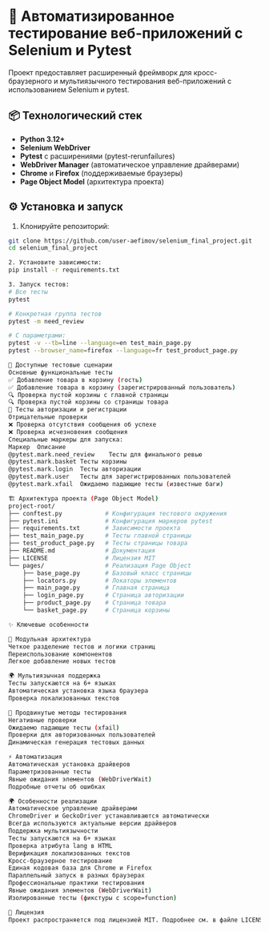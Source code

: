 # 🚀 Автоматизированное тестирование веб-приложений с Selenium и Pytest

Проект предоставляет расширенный фреймворк для кросс-браузерного и мультиязычного тестирования веб-приложений с использованием Selenium и pytest.

## 📦 Технологический стек
- **Python 3.12+**
- **Selenium WebDriver**
- **Pytest** с расширениями (pytest-rerunfailures)
- **WebDriver Manager** (автоматическое управление драйверами)
- **Chrome** и **Firefox** (поддерживаемые браузеры)
- **Page Object Model** (архитектура проекта)

## ⚙️ Установка и запуск

1. Клонируйте репозиторий:
```bash
git clone https://github.com/user-aefimov/selenium_final_project.git
cd selenium_final_project

2. Установите зависимости:
pip install -r requirements.txt

3. Запуск тестов:
# Все тесты
pytest

# Конкретная группа тестов
pytest -m need_review

# С параметрами:
pytest -v --tb=line --language=en test_main_page.py
pytest --browser_name=firefox --language=fr test_product_page.py

🧪 Доступные тестовые сценарии
Основные функциональные тесты
✅ Добавление товара в корзину (гость)
✅ Добавление товара в корзину (зарегистрированный пользователь)
🔍 Проверка пустой корзины с главной страницы
🔍 Проверка пустой корзины со страницы товара
🔐 Тесты авторизации и регистрации
Отрицательные проверки
❌ Проверка отсутствия сообщения об успехе
❌ Проверка исчезновения сообщения
Специальные маркеры для запуска:
Маркер	Описание
@pytest.mark.need_review	Тесты для финального ревью
@pytest.mark.basket	Тесты корзины
@pytest.mark.login	Тесты авторизации
@pytest.mark.user	Тесты для зарегистрированных пользователей
@pytest.mark.xfail	Ожидаемо падающие тесты (известные баги)

🏗️ Архитектура проекта (Page Object Model)
project-root/
├── conftest.py            # Конфигурация тестового окружения
├── pytest.ini             # Конфигурация маркеров pytest
├── requirements.txt       # Зависимости проекта
├── test_main_page.py      # Тесты главной страницы
├── test_product_page.py   # Тесты страницы товара
├── README.md              # Документация
├── LICENSE                # Лицензия MIT
└── pages/                 # Реализация Page Object
    ├── base_page.py       # Базовый класс страницы
    ├── locators.py        # Локаторы элементов
    ├── main_page.py       # Главная страница
    ├── login_page.py      # Страница авторизации
    ├── product_page.py    # Страница товара
    └── basket_page.py     # Страница корзины

✨ Ключевые особенности

🧩 Модульная архитектура
Четкое разделение тестов и логики страниц
Переиспользование компонентов
Легкое добавление новых тестов

🌍 Мультиязычная поддержка
Тесты запускаются на 6+ языках
Автоматическая установка языка браузера
Проверка локализованных текстов

🔧 Продвинутые методы тестирования
Негативные проверки
Ожидаемо падающие тесты (xfail)
Проверки для авторизованных пользователей
Динамическая генерация тестовых данных

⚡ Автоматизация
Автоматическая установка драйверов
Параметризованные тесты
Явные ожидания элементов (WebDriverWait)
Подробные отчеты об ошибках

🌍 Особенности реализации
Автоматическое управление драйверами
ChromeDriver и GeckoDriver устанавливаются автоматически
Всегда используются актуальные версии драйверов
Поддержка мультиязычности
Тесты запускаются на 6+ языках
Проверка атрибута lang в HTML
Верификация локализованных текстов
Кросс-браузерное тестирование
Единая кодовая база для Chrome и Firefox
Параллельный запуск в разных браузерах
Профессиональные практики тестирования
Явные ожидания элементов (WebDriverWait)
Изолированные тесты (фикстуры с scope=function)

📄 Лицензия
Проект распространяется под лицензией MIT. Подробнее см. в файле LICENSE.